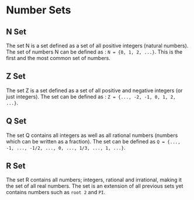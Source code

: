# Number Sets
## N Set
The set N is a set defined as a set of all positive integers (natural numbers). The set of numbers N can be defined as :  `N = {0, 1, 2, ...}`. This is the first and the most common set of numbers.

## Z Set
The set Z is a set defined as a set of all positive and negative integers (or just integers). The set can be defined as : `Z = {..., -2, -1, 0, 1, 2, ...}`.

## Q Set
The set Q contains all integers as well as all rational numbers (numbers which can be written as a fraction). The set can be defined as `Q = {..., -1, ..., -1/2, ..., 0, ..., 1/3, ..., 1, ...}`.

## R Set
The set R contains all numbers; integers, rational and irrational, making it the set of all real numbers. The set is an extension of all previous sets yet contains numbers such as `root 2` and `PI`.